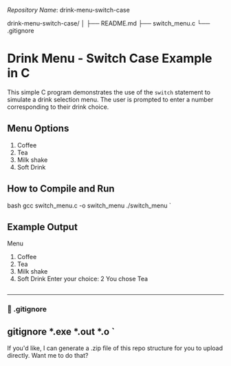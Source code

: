 *Repository Name*: drink-menu-switch-case


drink-menu-switch-case/
│
├── README.md
├── switch_menu.c
└── .gitignore
# Drink Menu - Switch Case Example in C

This simple C program demonstrates the use of the `switch` statement to simulate a drink selection menu. The user is prompted to enter a number corresponding to their drink choice.

## Menu Options

1. Coffee  
2. Tea  
3. Milk shake  
4. Soft Drink

## How to Compile and Run

bash
gcc switch_menu.c -o switch_menu
./switch_menu
`

## Example Output


Menu
1. Coffee
2. Tea
3. Milk shake
4. Soft Drink
Enter your choice: 2
You chose Tea
```

````

---

### 📄 .gitignore

gitignore
*.exe
*.out
*.o
`
---

If you'd like, I can generate a .zip file of this repo structure for you to upload directly. Want me to do that?
